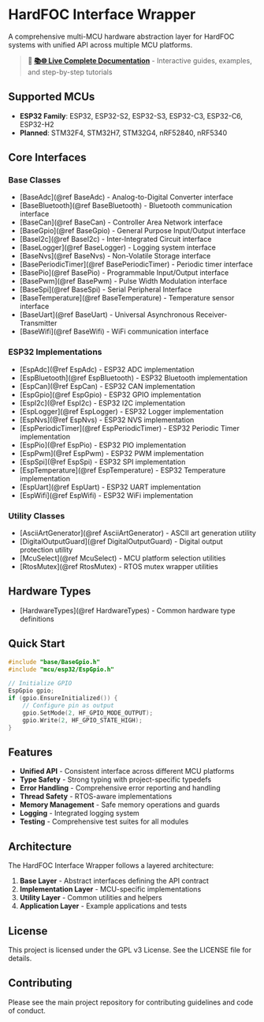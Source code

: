 # HardFOC Interface Wrapper

A comprehensive multi-MCU hardware abstraction layer for HardFOC systems with unified API 
across multiple MCU platforms.

> **📖 [📚🌐 Live Complete Documentation](https://n3b3x.github.io/hf-internal-interface-wrap/)** - 
> Interactive guides, examples, and step-by-step tutorials

## Supported MCUs

- **ESP32 Family**: ESP32, ESP32-S2, ESP32-S3, ESP32-C3, ESP32-C6, ESP32-H2
- **Planned**: STM32F4, STM32H7, STM32G4, nRF52840, nRF5340

## Core Interfaces

### Base Classes
- [BaseAdc](@ref BaseAdc) - Analog-to-Digital Converter interface
- [BaseBluetooth](@ref BaseBluetooth) - Bluetooth communication interface
- [BaseCan](@ref BaseCan) - Controller Area Network interface
- [BaseGpio](@ref BaseGpio) - General Purpose Input/Output interface
- [BaseI2c](@ref BaseI2c) - Inter-Integrated Circuit interface
- [BaseLogger](@ref BaseLogger) - Logging system interface
- [BaseNvs](@ref BaseNvs) - Non-Volatile Storage interface
- [BasePeriodicTimer](@ref BasePeriodicTimer) - Periodic timer interface
- [BasePio](@ref BasePio) - Programmable Input/Output interface
- [BasePwm](@ref BasePwm) - Pulse Width Modulation interface
- [BaseSpi](@ref BaseSpi) - Serial Peripheral Interface
- [BaseTemperature](@ref BaseTemperature) - Temperature sensor interface
- [BaseUart](@ref BaseUart) - Universal Asynchronous Receiver-Transmitter
- [BaseWifi](@ref BaseWifi) - WiFi communication interface

### ESP32 Implementations
- [EspAdc](@ref EspAdc) - ESP32 ADC implementation
- [EspBluetooth](@ref EspBluetooth) - ESP32 Bluetooth implementation
- [EspCan](@ref EspCan) - ESP32 CAN implementation
- [EspGpio](@ref EspGpio) - ESP32 GPIO implementation
- [EspI2c](@ref EspI2c) - ESP32 I2C implementation
- [EspLogger](@ref EspLogger) - ESP32 Logger implementation
- [EspNvs](@ref EspNvs) - ESP32 NVS implementation
- [EspPeriodicTimer](@ref EspPeriodicTimer) - ESP32 Periodic Timer implementation
- [EspPio](@ref EspPio) - ESP32 PIO implementation
- [EspPwm](@ref EspPwm) - ESP32 PWM implementation
- [EspSpi](@ref EspSpi) - ESP32 SPI implementation
- [EspTemperature](@ref EspTemperature) - ESP32 Temperature implementation
- [EspUart](@ref EspUart) - ESP32 UART implementation
- [EspWifi](@ref EspWifi) - ESP32 WiFi implementation

### Utility Classes
- [AsciiArtGenerator](@ref AsciiArtGenerator) - ASCII art generation utility
- [DigitalOutputGuard](@ref DigitalOutputGuard) - Digital output protection utility
- [McuSelect](@ref McuSelect) - MCU platform selection utilities
- [RtosMutex](@ref RtosMutex) - RTOS mutex wrapper utilities

## Hardware Types

- [HardwareTypes](@ref HardwareTypes) - Common hardware type definitions

## Quick Start

```cpp
#include "base/BaseGpio.h"
#include "mcu/esp32/EspGpio.h"

// Initialize GPIO
EspGpio gpio;
if (gpio.EnsureInitialized()) {
    // Configure pin as output
    gpio.SetMode(2, HF_GPIO_MODE_OUTPUT);
    gpio.Write(2, HF_GPIO_STATE_HIGH);
}
```

## Features

- **Unified API** - Consistent interface across different MCU platforms
- **Type Safety** - Strong typing with project-specific typedefs
- **Error Handling** - Comprehensive error reporting and handling
- **Thread Safety** - RTOS-aware implementations
- **Memory Management** - Safe memory operations and guards
- **Logging** - Integrated logging system
- **Testing** - Comprehensive test suites for all modules

## Architecture

The HardFOC Interface Wrapper follows a layered architecture:

1. **Base Layer** - Abstract interfaces defining the API contract
2. **Implementation Layer** - MCU-specific implementations
3. **Utility Layer** - Common utilities and helpers
4. **Application Layer** - Example applications and tests

## License

This project is licensed under the GPL v3 License. See the LICENSE file for details.

## Contributing

Please see the main project repository for contributing guidelines and code of conduct.

